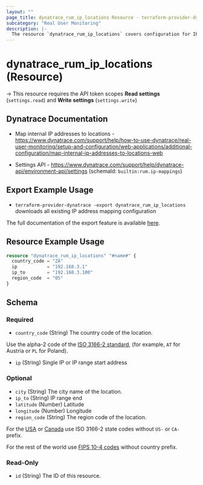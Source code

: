 ```yaml
---
layout: ""
page_title: dynatrace_rum_ip_locations Resource - terraform-provider-dynatrace"
subcategory: "Real User Monitoring"
description: |-
  The resource `dynatrace_rum_ip_locations` covers configuration for IP address mapping rules for real user monitoring
---
```


# dynatrace_rum_ip_locations (Resource)

-> This resource requires the API token scopes **Read settings** (`settings.read`) and **Write settings** (`settings.write`)

## Dynatrace Documentation

- Map internal IP addresses to locations - https://www.dynatrace.com/support/help/how-to-use-dynatrace/real-user-monitoring/setup-and-configuration/web-applications/additional-configuration/map-internal-ip-addresses-to-locations-web

- Settings API - https://www.dynatrace.com/support/help/dynatrace-api/environment-api/settings (schemaId: `builtin:rum.ip-mappings`)

## Export Example Usage

- `terraform-provider-dynatrace -export dynatrace_rum_ip_locations` downloads all existing IP address mapping configuration

The full documentation of the export feature is available [here](https://dt-url.net/h203qmc).

## Resource Example Usage

```terraform
resource "dynatrace_rum_ip_locations" "#name#" {
  country_code = "ZA"
  ip           = "192.168.3.1"
  ip_to        = "192.168.3.100"
  region_code  = "05"
}
```

<!-- schema generated by tfplugindocs -->
## Schema

### Required

- `country_code` (String) The country code of the location. 

 Use the alpha-2 code of the [ISO 3166-2 standard](https://dt-url.net/iso3166-2), (for example, `AT` for Austria or `PL` for Poland).
- `ip` (String) Single IP or IP range start address

### Optional

- `city` (String) The city name of the location.
- `ip_to` (String) IP range end
- `latitude` (Number) Latitude
- `longitude` (Number) Longitude
- `region_code` (String) The region code of the location. 

 For the [USA](https://dt-url.net/iso3166us) or [Canada](https://dt-url.net/iso3166ca) use ISO 3166-2 state codes without `US-` or `CA-` prefix. 

 For the rest of the world use [FIPS 10-4 codes](https://dt-url.net/fipscodes) without country prefix.

### Read-Only

- `id` (String) The ID of this resource.
 